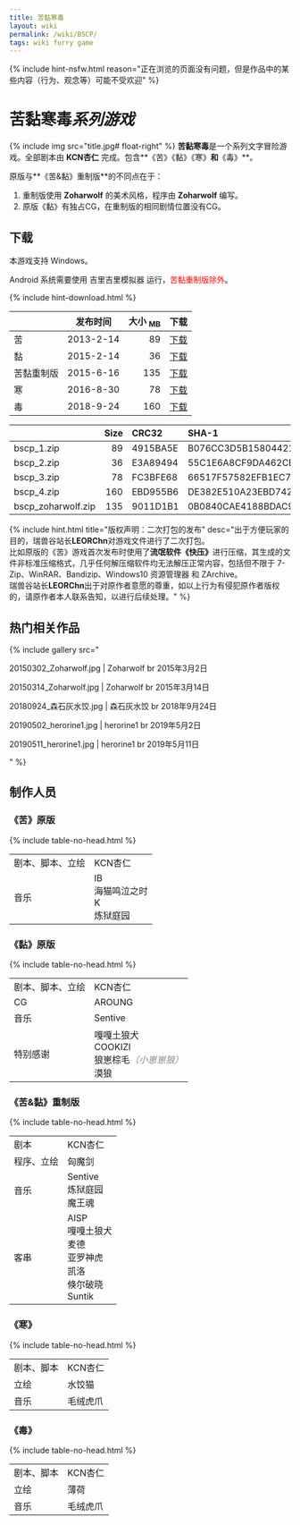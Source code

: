 ```yaml
---
title: 苦黏寒毒
layout: wiki
permalink: /wiki/BSCP/
tags: wiki furry game
---
```



{% include hint-nsfw.html reason="正在浏览的页面没有问题，但是作品中的某些内容（行为、观念等）可能不受欢迎" %}

# 苦黏寒毒*系列游戏*

{% include img src="title.jpg# float-right" %}
**苦黏寒毒**是一个系列文字冒险游戏。全部剧本由 **KCN杏仁** 完成。包含**《苦》《黏》《寒》**和**《毒》**。

原版与**《苦&黏》重制版**的不同点在于：

1. 重制版使用 **Zoharwolf** 的美术风格，程序由 **Zoharwolf** 编写。
2. 原版《黏》有独占CG，在重制版的相同剧情位置没有CG。

## 下载

本游戏支持 Windows。

Android 系统需要使用 吉里吉里模拟器 运行，<span style="color:red">苦黏重制版除外</span>。

{% include hint-download.html %}

|            | 发布时间  | 大小 <sub>MB</sub> |          下载          |
| ---------- | :-------: | -----------------: | :--------------------: |
| 苦         | 2013-2-14 |                 89 |     [下载][bscp_1]     |
| 黏         | 2015-2-14 |                 36 |     [下载][bscp_2]     |
| 苦黏重制版 | 2015-6-16 |                135 | [下载][bscp_zoharwolf] |
| 寒         | 2016-8-30 |                 78 |     [下载][bscp_3]     |
| 毒         | 2018-9-24 |                160 |     [下载][bscp_4]     |

|                    | Size | CRC32    | SHA-1                                    |
| ------------------ | ---: | :------- | :--------------------------------------- |
| bscp_1.zip         |   89 | 4915BA5E | B076CC3D5B158044211A68F61F7BC8428DCA7DA5 |
| bscp_2.zip         |   36 | E3A89494 | 55C1E6A8CF9DA462CB2C4AC6D54FB0D1C527E4DC |
| bscp_3.zip         |   78 | FC3BFE68 | 66517F57582EFB1EC742A748146A33F5D5DAADD6 |
| bscp_4.zip         |  160 | EBD955B6 | DE382E510A23EBD7425CE6C591597815800B9016 |
| bscp_zoharwolf.zip |  135 | 9011D1B1 | 0B0840CAE4188BDAC97DA7310DCFAA4554D84F0D |

{% include hint.html title="版权声明：二次打包的发布" desc="出于方便玩家的目的，瑞兽谷站长<b>LEORChn</b>对游戏文件进行了二次打包。<br>比如原版的《苦》游戏首次发布时使用了<b>流氓软件《快压》</b>进行压缩，其生成的文件非标准压缩格式，几乎任何解压缩软件均无法解压正常内容，包括但不限于 7-Zip、WinRAR、Bandizip、Windows10 资源管理器 和 ZArchive。<br>瑞兽谷站长<b>LEORChn</b>出于对原作者意愿的尊重，如以上行为有侵犯原作者版权的，请原作者本人联系告知，以进行后续处理。" %}

## 热门相关作品

{% include gallery src="

20150302_Zoharwolf.jpg | Zoharwolf br 2015年3月2日

20150314_Zoharwolf.jpg | Zoharwolf br 2015年3月14日

20180924_森石灰水饺.jpg | 森石灰水饺 br 2018年9月24日

20190502_herorine1.jpg | herorine1 br 2019年5月2日

20190511_herorine1.jpg | herorine1 br 2019年5月11日

" %}

## 制作人员

### 《苦》原版

{% include table-no-head.html %}

|                  |                                     |
| ---------------- | ----------------------------------- |
| 剧本、脚本、立绘 | KCN杏仁                             |
| 音乐             | IB<br>海猫鸣泣之时<br>K<br>炼狱庭园 |

### 《黏》原版

{% include table-no-head.html %}

|                  |                                                              |
| ---------------- | ------------------------------------------------------------ |
| 剧本、脚本、立绘 | KCN杏仁                                                      |
| CG               | AROUNG                                                       |
| 音乐             | Sentive                                                      |
| 特别感谢         | 嘎嘎土狼犬<br>COOKIZI<br>狼崽棕毛<i style="opacity:.5">（小崽崽狼）</i><br>漠狼 |

### 《苦&黏》重制版

{% include table-no-head.html %}

|            |                                                              |
| ---------- | ------------------------------------------------------------ |
| 剧本       | KCN杏仁                                                      |
| 程序、立绘 | 匈魔剑                                                       |
| 音乐       | Sentive<br>炼狱庭园<br>魔王魂                                |
| 客串       | AISP<br>嘎嘎土狼犬<br>麦德<br>亚罗神虎<br>凯洛<br>倏尔破晓<br>Suntik |

### 《寒》

{% include table-no-head.html %}

|            |          |
| ---------- | -------- |
| 剧本、脚本 | KCN杏仁  |
| 立绘       | 水饺猫   |
| 音乐       | 毛绒虎爪 |

### 《毒》

{% include table-no-head.html %}

|            |          |
| ---------- | -------- |
| 剧本、脚本 | KCN杏仁  |
| 立绘       | 薄荷     |
| 音乐       | 毛绒虎爪 |



[bscp_1]: https://github.com/LEORChn/ContentDelivery/releases/download/Game/bscp_1.zip
[bscp_2]: https://github.com/LEORChn/ContentDelivery/releases/download/Game/bscp_2.zip
[bscp_3]: https://github.com/LEORChn/ContentDelivery/releases/download/Game/bscp_3.zip
[bscp_4]: https://github.com/LEORChn/ContentDelivery/releases/download/Game/bscp_4.zip
[bscp_zoharwolf]: https://github.com/LEORChn/ContentDelivery/releases/download/Game/bscp_zoharwolf.zip